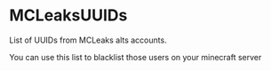 # MCLeaksUUIDs
List of UUIDs from MCLeaks alts accounts.

You can use this list to blacklist those users on your minecraft server

